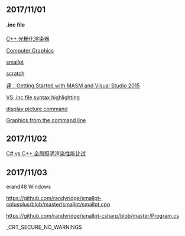 ## 2017/11/01

#### .inc file

[C++ 光栅化渲染器](https://www.zhihu.com/question/24786878/answer/29039253)

[Computer Graphics](https://ocw.mit.edu/courses/electrical-engineering-and-computer-science/6-837-computer-graphics-fall-2012/)

[smallpt](http://www.kevinbeason.com/smallpt/)

[scratch](http://www.scratchapixel.com/index.php?redirect)

[译：Getting Started with MASM and Visual Studio 2015](https://zhuanlan.zhihu.com/p/26258669)

[VS .inc file syntax highlighting](https://stackoverflow.com/questions/2922770/can-visual-studio-2010-do-inc-file-syntax-highlighting)

[display picture command](http://www.imagemagick.org/script/display.php)

[Graphics from the command line](https://www.ibm.com/developerworks/library/l-graf/)

## 2017/11/02

[C# vs C++ 全局照明渲染性能比试](http://www.cnblogs.com/miloyip/archive/2010/06/23/cpp_vs_cs_GI.html)

## 2017/11/03

erand48 Windows

https://github.com/randyridge/smallpt-cplusplus/blob/master/smallpt/smallpt.cpp

https://github.com/randyridge/smallpt-csharp/blob/master/Program.cs

_CRT_SECURE_NO_WARNINGS


